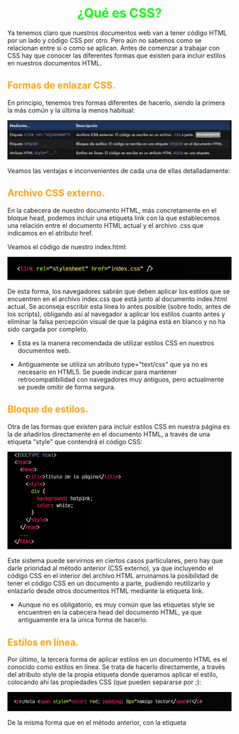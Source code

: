 # <span style="color:lime"><center>¿Qué es CSS?</center></span>

Ya tenemos claro que nuestros documentos web van a tener código HTML por un lado y código CSS por otro. Pero aún no sabemos como se relacionan entre sí o como se aplican. Antes de comenzar a trabajar con CSS hay que conocer las diferentes formas que existen para incluir estilos en nuestros documentos HTML.

## <span style="color:orange">Formas de enlazar CSS.</span>
En principio, tenemos tres formas diferentes de hacerlo, siendo la primera la más común y la última la menos habitual:

![alt text](./imagenes-como-usar-css/image.png)

Veamos las ventajas e inconvenientes de cada una de ellas detalladamente:

## <span style="color:orange">Archivo CSS externo.</span>
En la cabecera de nuestro documento HTML, más concretamente en el bloque head, podemos incluir una etiqueta link con la que establecemos una relación entre el documento HTML actual y el archivo .css que indicamos en el atributo href.

Veamos el código de nuestro index.html:

![alt text](./imagenes-como-usar-css/image-1.png)

De esta forma, los navegadores sabrán que deben aplicar los estilos que se encuentren en el archivo index.css que está junto al documento index.html actual. Se aconseja escribir esta línea lo antes posible (sobre todo, antes de los scripts), obligando así al navegador a aplicar los estilos cuanto antes y eliminar la falsa percepción visual de que la página está en blanco y no ha sido cargada por completo.

   - Esta es la manera recomendada de utilizar estilos CSS en nuestros documentos web.

   - Antiguamente se utiliza un atributo type="text/css" que ya no es necesario en HTML5. Se puede indicar para mantener retrocompatibilidad con navegadores muy antiguos, pero actualmente se puede omitir de forma segura.

## <span style="color:orange">Bloque de estilos.</span>
Otra de las formas que existen para incluir estilos CSS en nuestra página es la de añadirlos directamente en el documento HTML, a través de una etiqueta "style" que contendrá el código CSS:

![alt text](./imagenes-como-usar-css/image-2.png)

Este sistema puede servirnos en ciertos casos particulares, pero hay que darle prioridad al método anterior (CSS externo), ya que incluyendo el código CSS en el interior del archivo HTML arruinamos la posibilidad de tener el código CSS en un documento a parte, pudiendo reutilizarlo y enlazarlo desde otros documentos HTML mediante la etiqueta link.

   - Aunque no es obligatorio, es muy común que las etiquetas style se encuentren en la cabecera head del documento HTML, ya que antiguamente era la única forma de hacerlo.

## <span style="color:orange">Estilos en línea.</span>
Por último, la tercera forma de aplicar estilos en un documento HTML es el conocido como estilos en línea. Se trata de hacerlo directamente, a través del atributo style de la propia etiqueta donde queramos aplicar el estilo, colocando ahí las propiedades CSS (que pueden separarse por ;):

![alt text](./imagenes-como-usar-css/image-3.png)

De la misma forma que en el método anterior, con la etiqueta <style>, se recomienda no utilizar este método salvo en casos muy específicos y justificados, ya que los estilos se asocian a la etiqueta HTML en cuestión y no pueden reutilizarse. Es por eso, que se suele considerar una mala práctica por muchos diseñadores cuando la sobreutilizas (sin una razón de peso).

Sin embargo, es una excelente forma de inyectar o incluir variables CSS en una etiqueta y sus etiquetas hijas.

  Consejo: Si quieres comenzar a hacer pruebas rápidas con HTML, CSS y Javascript puedes utilizar [CodePen](https://pen.new/), una plataforma web que te permite crear contenido HTML, CSS y Javascript, previsualizando en tiempo real.

